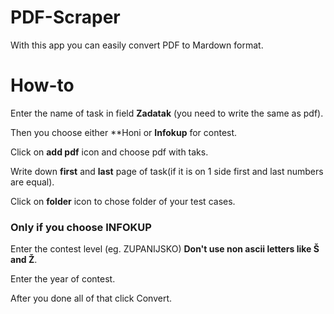 # PDF-Scraper
With this app you can easily convert PDF to Mardown format.

# How-to

Enter the name of task in field **Zadatak** (you need to write the same as pdf).

Then you choose either **Honi or **Infokup** for contest.

Click on **add pdf** icon and choose pdf with taks.

Write down **first** and **last** page of task(if it is on 1 side first and last numbers are equal).

Click on **folder** icon to chose folder of your test cases.

### Only if you choose INFOKUP

Enter the contest level (eg. ZUPANIJSKO) **Don't use non ascii letters like Š and Ž**.

Enter the year of contest.

After you done all of that click Convert.

